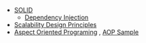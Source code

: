 - [SOLID](https://github.com/thanhnguyennguyen/software-design/tree/master/principles/SOLID)
  - [Dependency Injection](https://toidicodedao.com/2015/11/03/dependency-injection-va-inversion-of-control-phan-1-dinh-nghia/)  
- [Scalability Design Principles](https://github.com/thanhnguyennguyen/software-design/tree/master/principles/scalability-design-principles)
- [Aspect Oriented Programing](https://viblo.asia/p/aspect-oriented-programming-aKYMNjzKM83E) , [AOP Sample](https://viblo.asia/p/su-dung-aop-trong-spring-boot-va-aspectj-vyDZOkbaZwj)
